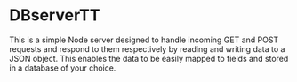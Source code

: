 # DBserverTT

This is a simple Node server designed to handle incoming GET and POST requests and respond to them respectively by reading and writing data to a JSON object. This enables the data to be easily mapped to fields and stored in a database of your choice. 
